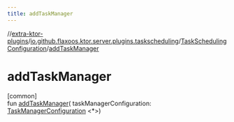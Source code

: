 ```yaml
---
title: addTaskManager
---
```


//[extra-ktor-plugins](../../../index.md)/[io.github.flaxoos.ktor.server.plugins.taskscheduling](../index.md)/[TaskSchedulingConfiguration](index.md)/[addTaskManager](add-task-manager.md)

# addTaskManager

[common]\
fun [addTaskManager](add-task-manager.md)(
taskManagerConfiguration: [TaskManagerConfiguration](../../io.github.flaxoos.ktor.server.plugins.taskscheduling.managers/-task-manager-configuration/index.md)
&lt;*&gt;)




